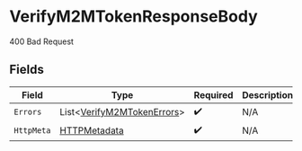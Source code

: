 # VerifyM2MTokenResponseBody

400 Bad Request


## Fields

| Field                                                                     | Type                                                                      | Required                                                                  | Description                                                               |
| ------------------------------------------------------------------------- | ------------------------------------------------------------------------- | ------------------------------------------------------------------------- | ------------------------------------------------------------------------- |
| `Errors`                                                                  | List<[VerifyM2MTokenErrors](../../Models/Errors/VerifyM2MTokenErrors.md)> | :heavy_check_mark:                                                        | N/A                                                                       |
| `HttpMeta`                                                                | [HTTPMetadata](../../Models/Components/HTTPMetadata.md)                   | :heavy_check_mark:                                                        | N/A                                                                       |